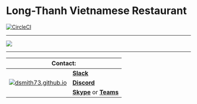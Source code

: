 # Long-Thanh Vietnamese Restaurant  

[![CircleCI](https://circleci.com/gh/dsmith73/long-thanh.svg?style=shield)](https://circleci.com/gh/dsmith73/long-thanh)

---

[![](https://mermaid.ink/img/eyJjb2RlIjoiZ3JhcGggVERcblx0QygoTG9uZy1UaGFuaCkpXG5cbiAgQyAtLT58QnJvd3NlIFdlYnNpdGV8IER7T3JkZXIgRm9vZH1cbiAgRCAtLT58T3B0aW9uIDF8IEQ0W1tHcnViSHViXV1cbiAgRCAtLT58T3B0aW9uIDJ8IEQ1W1tVYmVyRWF0c11dXG4gIEQgLS0-fE9wdGlvbiAzfCBENltbRG9vckRhc2hdXVxuICBEIC0tPnxPcHRpb24gNHwgRDdbW0NhbGwgZm9yIFBpY2tVcF1dXG5cbiAgRDYgLS4tPiBEOVxuICBENyAtLi0-IEQ5XG4gIEQ1IC0uLT4gRDlcbiAgRDQgLS4tPiBEOShbRW5qb3kgdGhlIGZvb2RdKVxuXG4gIEQ5IC0tPiBEMTB7e1NtaWxlfX0iLCJtZXJtYWlkIjp7InRoZW1lIjoiZm9yZXN0In0sInVwZGF0ZUVkaXRvciI6ZmFsc2V9)](https://mermaid-js.github.io/mermaid-live-editor/#/edit/eyJjb2RlIjoiZ3JhcGggVERcblx0QygoTG9uZy1UaGFuaCkpXG5cbiAgQyAtLT58QnJvd3NlIFdlYnNpdGV8IER7T3JkZXIgRm9vZH1cbiAgRCAtLT58T3B0aW9uIDF8IEQ0W1tHcnViSHViXV1cbiAgRCAtLT58T3B0aW9uIDJ8IEQ1W1tVYmVyRWF0c11dXG4gIEQgLS0-fE9wdGlvbiAzfCBENltbRG9vckRhc2hdXVxuICBEIC0tPnxPcHRpb24gNHwgRDdbW0NhbGwgZm9yIFBpY2tVcF1dXG5cbiAgRDYgLS4tPiBEOVxuICBENyAtLi0-IEQ5XG4gIEQ1IC0uLT4gRDlcbiAgRDQgLS4tPiBEOShbRW5qb3kgdGhlIGZvb2RdKVxuXG4gIEQ5IC0tPiBEMTB7e1NtaWxlfX0iLCJtZXJtYWlkIjp7InRoZW1lIjoiZm9yZXN0In0sInVwZGF0ZUVkaXRvciI6ZmFsc2V9)  

---


<table>
    <thead>
        <tr>
            <th colspan=2>Contact:</th>
        </tr>
    </thead>
    <tbody>
        <tr>
            <td rowspan=3><a href="https://dsmith73.github.io"><img src="https://avatars1.githubusercontent.com/u/44279121?s=60&u=7a933a33b51505f9d6435eeffae1c8156a47dc77&v=4" alt="dsmith73.github.io"></a></td>
            <td><b><a href="https://101101workspace.slack.com/archives/D012ESWSXHQ" alt="dsmith73 on Slack">Slack</a></b></td>
        </tr>
        <tr>
            <td><b><a href="https://discord.gg/RmzVNzx" alt="dsmith73 on Discord">Discord</a></b></td>
        </tr>
        <tr>
            <td><b><a href="skype:dsmith73?chat">Skype</a></b> or <b><a href="https://teams.microsoft.com/l/chat/0/0?users=dsmith73@gmail.com">Teams</b></a></td>
        </tr>
    </tbody>
</table>
